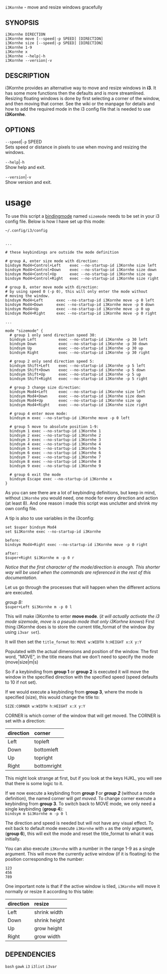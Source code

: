 `i3Kornhe` - move and resize windows gracefully

SYNOPSIS
--------
```text
i3Kornhe DIRECTION
i3Kornhe move [--speed|-p SPEED] [DIRECTION]
i3Kornhe size [--speed|-p SPEED] [DIRECTION]
i3Kornhe 1-9
i3Kornhe x
i3Kornhe --help|-h
i3Kornhe --version|-v
```

DESCRIPTION
-----------
i3Kornhe provides an alternative way to move and
resize windows in **i3**. It has some more
functions then the defaults and is more
streamlined. Resizing floating windows is done by
first selecting a corner of the window,  and then
moving that corner. See the wiki or the manpage
for details and how to add the required mode in
the i3 config file that is needed to use
**i3Kornhe**.


OPTIONS
-------

`--speed`|`-p` SPEED  
Sets speed or distance in pixels to use when
moving and resizing the windows.

`--help`|`-h`  
Show help and exit.

`--version`|`-v`  
Show version and exit.

# usage

To use this script a
[bindingmode](https://i3wm.org/docs/userguide.html#binding_modes)
named `sizemode` needs to be set in your i3 config
file. Below is how I have set up this mode:

`~/.config/i3/config`  

``` text

...

# these keybindings are outside the mode definition

# group A, enter size mode with direction:
bindsym Mod4+Control+Left    exec --no-startup-id i3Kornhe size left
bindsym Mod4+Control+Down    exec --no-startup-id i3Kornhe size down
bindsym Mod4+Control+Up      exec --no-startup-id i3Kornhe size up
bindsym Mod4+Control+Right   exec --no-startup-id i3Kornhe size right

# group B, enter move mode with direction:
# by using speed 0 (-p 0), this will only enter the mode without
# moving the window.
bindsym Mod4+Left      exec --no-startup-id i3Kornhe move -p 0 left
bindsym Mod4+Down      exec --no-startup-id i3Kornhe move -p 0 down
bindsym Mod4+Up        exec --no-startup-id i3Kornhe move -p 0 up
bindsym Mod4+Right     exec --no-startup-id i3Kornhe move -p 0 right

...

mode "sizemode" {
  # group 1 only send direction speed 30:
  bindsym Left          exec --no-startup-id i3Kornhe -p 30 left
  bindsym Down          exec --no-startup-id i3Kornhe -p 30 down
  bindsym Up            exec --no-startup-id i3Kornhe -p 30 up
  bindsym Right         exec --no-startup-id i3Kornhe -p 30 right
  
  # group 2 only send direction speed 5:
  bindsym Shift+Left    exec --no-startup-id i3Kornhe -p 5 left
  bindsym Shift+Down    exec --no-startup-id i3Kornhe -p 5 down
  bindsym Shift+Up      exec --no-startup-id i3Kornhe -p 5 up
  bindsym Shift+Right   exec --no-startup-id i3Kornhe -p 5 right

  # group 3 change size direction:
  bindsym Mod4+Left     exec --no-startup-id i3Kornhe size left
  bindsym Mod4+Down     exec --no-startup-id i3Kornhe size down
  bindsym Mod4+Up       exec --no-startup-id i3Kornhe size up
  bindsym Mod4+Right    exec --no-startup-id i3Kornhe size right

  # group 4 enter move mode:
  bindsym m exec --no-startup-id i3Kornhe move -p 0 left

  # group 5 move to absolute position 1-9:
  bindsym 1 exec --no-startup-id i3Kornhe 1
  bindsym 2 exec --no-startup-id i3Kornhe 2
  bindsym 3 exec --no-startup-id i3Kornhe 3
  bindsym 4 exec --no-startup-id i3Kornhe 4
  bindsym 5 exec --no-startup-id i3Kornhe 5
  bindsym 6 exec --no-startup-id i3Kornhe 6
  bindsym 7 exec --no-startup-id i3Kornhe 7
  bindsym 8 exec --no-startup-id i3Kornhe 8
  bindsym 9 exec --no-startup-id i3Kornhe 9

  # group 6 exit the mode
  bindsym Escape exec --no-startup-id i3Kornhe x
}
```


As you can see there are a lot of keybinding
definitions, but keep in mind, without `i3Kornhe`
you would need, one mode for every direction and
action (at least 8). And one reason i made this
script was unclutter and shrink my own config
file.  

A tip is also to use variables in the i3config:  
``` text
set $super bindsym Mod4
set $i3Kornhe exec --no-startup-id i3Kornhe
```


``` text
before:  
bindsym Mod4+Right exec --no-startup-id i3Kornhe move -p 0 right

after:  
$super+Right $i3Kornhe m -p 0 r
```


*Notice that the first character of the
mode/direction is enough. This shorter way will be
used when the commands are referenced in the rest
of this documentation.*  

Let us go through the processes that will happen
when the different actions are executed.  

*group B:*  
`$super+Left $i3Kornhe m -p 0 l`  

This will make i3Kornhe to enter **move mode**.
(*it will actually activate the i3 mode sizemode,
move is a pseudo mode that only i3Korhne knows*)
First thing i3Kornhe does is to store the current
title_format of the window (by using `i3var set`).  

It will then set the `title_format` to: `MOVE
w:WIDTH h:HEIGHT x:X y:Y`  

Populated with the actual dimensions and position
of the window. The first word, "MOVE", in the
title means that we don't need to specify the mode
(move|size|m|s)  

So if a keybinding from **group 1** or **group
2** is executed it will move the window in the
specified direction with the specified speed
(speed defaults to 10 if not set).  

If we would execute a keybinding from **group
3**, where the mode is specified (size), this
would change the title to:  

`SIZE:CORNER w:WIDTH h:HEIGHT x:X y:Y`  

CORNER is which corner of the window that will
get moved. The CORNER is set with a direction:  


| direction | corner
|:----------|:------
| Left      | topleft
| Down      | bottomleft
| Up        | topright
| Right     | bottomright

This might look strange at first, but if you look
at the keys HJKL, you will see that there is some
logic to it.

If we now execute a keybinding from ***group 1***
or ***group 2*** (without a mode definition), the
named corner will *get moved*. To change corner
execute a keybinding from **group 3**. To switch
back to MOVE mode, we only need a single
keybinding (**group 4**):  
`bindsym m $i3Kornhe m -p 0 l`


The direction and speed is needed but will not
have any visual effect. To exit back to default
mode execute `i3Kornhe` with `x` as the only
argument, (**group 6**), this will exit the mode
and reset the title_format to what it was
initially.  

You can also execute `i3Kornhe` with a number in
the range 1-9 as a single argument. This will move
the currently active window (if it is floating) to
the position corresponding to the number:  

``` text
123
456
789
```


One important note is that if the active window
is tiled, `i3Kornhe` will move it normally or
resize it according to this table:  


| direction | resize
|:----------|:-------------
| Left      | shrink width
| Down      | shrink height
| Up        | grow height
| Right     | grow width


DEPENDENCIES
------------
`bash`
`gawk`
`i3`
`i3list`
`i3var`



